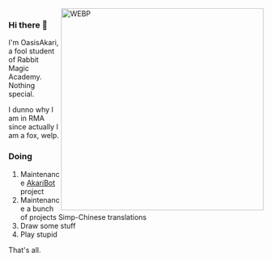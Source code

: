 <img align="right" alt="WEBP" src="https://raw.githubusercontent.com/OasisAkari/OasisAkari/main/1-resize.webp" width="400"/>

### Hi there 👋


I'm OasisAkari, a fool student of Rabbit Magic Academy. Nothing special.

I dunno why I am in RMA since actually I am a fox, welp.

### Doing

1. Maintenance [AkariBot](https://github.com/Teahouse-Studios/akari-bot) project
2. Maintenance a bunch of projects Simp-Chinese translations
3. Draw some stuff
4. Play stupid

That's all.
